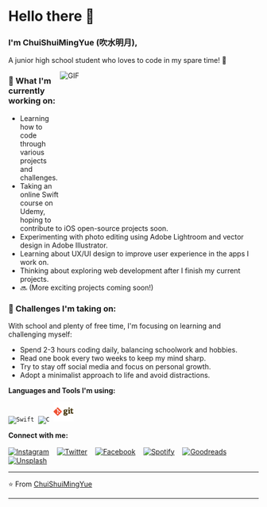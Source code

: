 # Hello there 👋 

### I'm ChuiShuiMingYue (吹水明月),

A junior high school student who loves to code in my spare time! 🤗 

<img align="right" alt="GIF" src="https://github.com/VatanaChhorn/VatanaChhorn/blob/master/image_processing20200107-3552-13pkkb4.gif" width="400" height="300" />

### 💼 What I'm currently working on: 
* Learning how to code through various projects and challenges.
* Taking an online Swift course on Udemy, hoping to contribute to iOS open-source projects soon.
* Experimenting with photo editing using Adobe Lightroom and vector design in Adobe Illustrator.
* Learning about UX/UI design to improve user experience in the apps I work on.
* Thinking about exploring web development after I finish my current projects. 
* 🔜 (More exciting projects coming soon!)

### 🌱 Challenges I'm taking on:
With school and plenty of free time, I'm focusing on learning and challenging myself:

* Spend 2-3 hours coding daily, balancing schoolwork and hobbies.
* Read one book every two weeks to keep my mind sharp.
* Try to stay off social media and focus on personal growth.
* Adopt a minimalist approach to life and avoid distractions.

 
 **Languages and Tools I'm using:**
<p align="left">
  <code><img src="https://github.com/abranhe/programming-languages-logos/blob/master/src/swift/swift_48x48.png" alt="Swift" width="40" height="40"/></code>&nbsp;
  <code><img src="https://github.com/abranhe/programming-languages-logos/blob/master/src/c/c_48x48.png" alt="C" width="40" height="40" /></code>&nbsp;
  <code><img src="https://raw.githubusercontent.com/github/explore/80688e429a7d4ef2fca1e82350fe8e3517d3494d/topics/git/git.png" alt="Git" width="40" height="40" /></code>&nbsp;
</p>

**Connect with me:**
<p align="left">
<a href="https://www.instagram.com/vatana.chhorn/" target="blank"><img align="center" src="https://cdn.jsdelivr.net/npm/simple-icons@3.0.1/icons/instagram.svg" alt="Instagram" height="40" width="40" /></a> &nbsp;&nbsp;
<a href="https://twitter.com/vatana_chhorn" target="blank"><img align="center" src="https://cdn.jsdelivr.net/npm/simple-icons@3.0.1/icons/twitter.svg" alt="Twitter" height="40" width="40" /></a> &nbsp;&nbsp;
<a href="https://www.facebook.com/vatan4c" target="blank"><img align="center" src="https://cdn.jsdelivr.net/npm/simple-icons@3.0.1/icons/facebook.svg" alt="Facebook" height="40" width="40" /></a> &nbsp;&nbsp;
<a href="https://open.spotify.com/user/onlyvatana23?si=-McUZw0zTj-a8SvbVe1qZA" target="blank"><img align="center" src="https://cdn.jsdelivr.net/npm/simple-icons@3.0.1/icons/spotify.svg" alt="Spotify" height="40" width="40" /></a> &nbsp;&nbsp;
  <a href="https://www.goodreads.com/user/show/83098234-vatana-chhorn" target="blank"><img align="center" src="https://cdn.jsdelivr.net/npm/simple-icons@3.0.1/icons/goodreads.svg" alt="Goodreads" height="40" width="40" /></a> &nbsp;&nbsp;
   <a href="https://unsplash.com/@vatanachhorn" target="blank"><img align="center" src="https://cdn.jsdelivr.net/npm/simple-icons@3.0.1/icons/unsplash.svg" alt="Unsplash" height="40" width="40" /></a> &nbsp;&nbsp;
</p>

---

⭐️ From [ChuiShuiMingYue](https://github.com/ChuiShui233)

---
